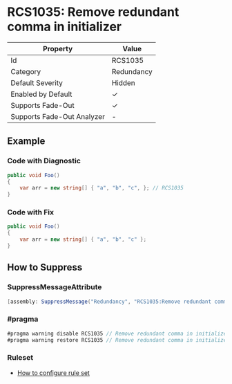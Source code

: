 # RCS1035: Remove redundant comma in initializer

| Property                    | Value      |
| --------------------------- | ---------- |
| Id                          | RCS1035    |
| Category                    | Redundancy |
| Default Severity            | Hidden     |
| Enabled by Default          | &#x2713;   |
| Supports Fade\-Out          | &#x2713;   |
| Supports Fade\-Out Analyzer | \-         |

## Example

### Code with Diagnostic

```csharp
public void Foo()
{
    var arr = new string[] { "a", "b", "c", }; // RCS1035
}
```

### Code with Fix

```csharp
public void Foo()
{
    var arr = new string[] { "a", "b", "c" };
}
```

## How to Suppress

### SuppressMessageAttribute

```csharp
[assembly: SuppressMessage("Redundancy", "RCS1035:Remove redundant comma in initializer.", Justification = "<Pending>")]
```

### \#pragma

```csharp
#pragma warning disable RCS1035 // Remove redundant comma in initializer.
#pragma warning restore RCS1035 // Remove redundant comma in initializer.
```

### Ruleset

* [How to configure rule set](../HowToConfigureAnalyzers.md)
